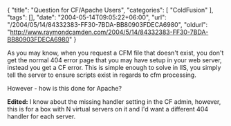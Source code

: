 {
	"title": "Question for CF/Apache Users",
	"categories": [
		"ColdFusion"
	],
	"tags": [],
	"date": "2004-05-14T09:05:22+06:00",
	"url": "/2004/05/14/84332383-FF30-7BDA-BB80903FDECA6980",
	"oldurl": "http://www.raymondcamden.com/2004/5/14/84332383-FF30-7BDA-BB80903FDECA6980"
}

As you may know, when you request a CFM file that doesn't exist, you don't get the normal 404 error page that you may have setup in your web server, instead you get a CF error. This is simple enough to solve in IIS, you simply tell the server to ensure scripts exist in regards to cfm processing.

However - how is this done for Apache?

<b>Edited:</b> I know about the missing handler setting in the CF admin, however, this is for a box with N virtual servers on it and I'd want a different 404 handler for each server.